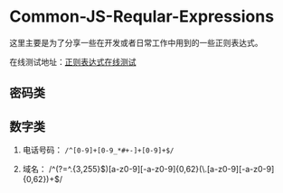 # Common-JS-Reqular-Expressions
这里主要是为了分享一些在开发或者日常工作中用到的一些正则表达式。

在线测试地址：[正则表达式在线测试](https://regexper.com/)

## 密码类

## 数字类
1. 电话号码： ```/^[0-9]+[0-9_*#+-]+[0-9]+$/```

1. 域名： /^(?=^.{3,255}$)[a-z0-9][-a-z0-9]{0,62}(\.[a-z0-9][-a-z0-9]{0,62})+$/
